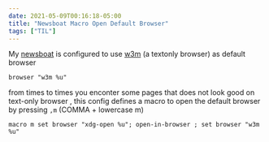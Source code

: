 ```yaml
--- 
date: 2021-05-09T00:16:18-05:00
title: "Newsboat Macro Open Default Browser"
tags: ["TIL"]
---
```


My [newsboat] is configured to use [w3m] (a textonly browser) as default browser

```
browser "w3m %u" 
```

from times to times you enconter some pages that does not look good on text-only browser
, this config defines a macro to open the default browser by pressing `,m`   (COMMA + lowercase m)

```
macro m set browser "xdg-open %u"; open-in-browser ; set browser "w3m %u"
```



[newsboat]: https://newsboat.org/
[w3m]: http://w3m.sourceforge.net/
